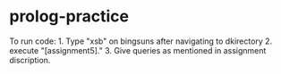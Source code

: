 # prolog-practice

To run code:
	1. Type "xsb" on bingsuns after navigating to dkirectory
	2. execute "[assignment5]."
	3. Give queries as mentioned in assignment discription. 
